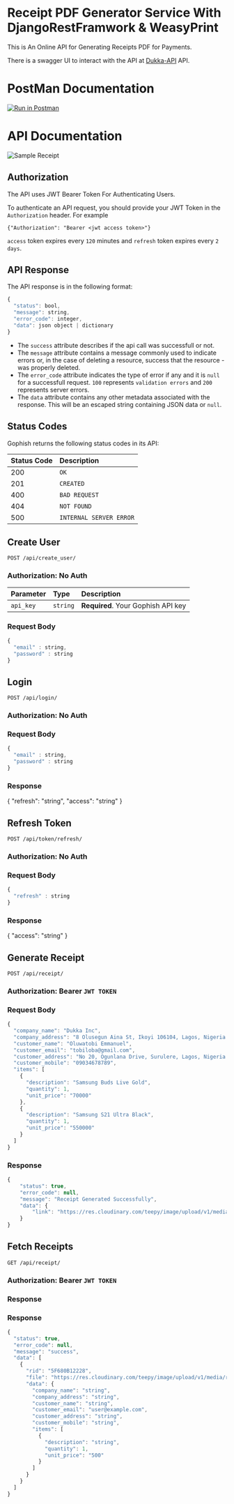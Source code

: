 # Receipt PDF Generator Service With DjangoRestFramwork & WeasyPrint

This is An Online API for Generating Receipts PDF for Payments.

There is a swagger UI to interact with the API at [Dukka-API](https://dukka-app.herokuapp.com/api/docs/) API.


# PostMan Documentation
[![Run in Postman](https://run.pstmn.io/button.svg)](https://app.getpostman.com/run-collection/13640451-29b20f7a-1191-43af-8199-58091c2cca7f?action=collection%2Ffork&collection-url=entityId%3D13640451-29b20f7a-1191-43af-8199-58091c2cca7f%26entityType%3Dcollection%26workspaceId%3Dc40e0069-b628-484f-916d-fa4d19fb0139#?env%5BHeroku%5D=W3sia2V5IjoiYmFzZVVybCIsInZhbHVlIjoiaHR0cHM6Ly9kdWtrYS1hcHAuaGVyb2t1YXBwLmNvbS9hcGkiLCJlbmFibGVkIjp0cnVlLCJ0eXBlIjoiZGVmYXVsdCJ9XQ==)



# API Documentation

![Sample Receipt](/recpt.png)

## Authorization

The API uses JWT Bearer Token For Authenticating Users.

To authenticate an API request, you should provide your JWT Token in the `Authorization` header. For example

```
{"Authorization": "Bearer <jwt access token>"}
```
`access` token expires every `120` minutes and `refresh` token expires every `2 days`.

## API Response

The API response is in the following format:
```javascript
{
  "status": bool,
  "message": string,
  "error_code": integer,
  "data": json object | dictionary
}
```
- The `success` attribute describes if the api call was successfull or not.
- The `message` attribute contains a message commonly used to indicate errors or, in the case of deleting a resource, success that the resource - was properly deleted.
- The `error_code` attribute indicates the type of error if any and it is `null` for a successfull request. `100` represents `validation errors` and `200` represents server errors.
- The `data` attribute contains any other metadata associated with the response. This will be an escaped string containing JSON data or `null`.

## Status Codes

Gophish returns the following status codes in its API:

| Status Code | Description |
| :--- | :--- |
| 200 | `OK` |
| 201 | `CREATED` |
| 400 | `BAD REQUEST` |
| 404 | `NOT FOUND` |
| 500 | `INTERNAL SERVER ERROR` |

## Create User

```http
POST /api/create_user/
```

### Authorization: No Auth

| Parameter | Type | Description |
| :--- | :--- | :--- |
| `api_key` | `string` | **Required**. Your Gophish API key |
### Request Body

```javascript
{
  "email" : string,
  "password" : string
}
```

## Login

```http
POST /api/login/
```

### Authorization: No Auth

### Request Body

```javascript
{
  "email" : string,
  "password" : string
}
```

### Response

{
  "refresh": "string",
  "access": "string"
}

## Refresh Token

```http
POST /api/token/refresh/
```

### Authorization: No Auth

### Request Body

```javascript
{
  "refresh" : string
}
```

### Response

{
  "access": "string"
}

## Generate Receipt

```http
POST /api/receipt/
```

### Authorization: Bearer `JWT TOKEN`

### Request Body

```javascript
{
  "company_name": "Dukka Inc",
  "company_address": "8 Olusegun Aina St, Ikoyi 106104, Lagos, Nigeria.",
  "customer_name": "Oluwatobi Emmanuel",
  "customer_email": "tobiloba@gmail.com",
  "customer_address": "No 20, Ogunlana Drive, Surulere, Lagos, Nigeria.",
  "customer_mobile": "09034678789",
  "items": [
    {
      "description": "Samsung Buds Live Gold",
      "quantity": 1,
      "unit_price": "70000"
    },
    {
      "description": "Samsung S21 Ultra Black",
      "quantity": 1,
      "unit_price": "550000"
    }
  ]
}
```

### Response
```Javascript
{
    "status": true,
    "error_code": null,
    "message": "Receipt Generated Successfully",
    "data": {
        "link": "https://res.cloudinary.com/teepy/image/upload/v1/media/receipts/recpt-2A0FDF26FEF_kolxvo"
    }
}
```

## Fetch Receipts

```http
GET /api/receipt/
```

### Authorization: Bearer `JWT TOKEN`

### Response


### Response
```Javascript
{
  "status": true,
  "error_code": null,
  "message": "success",
  "data": [
    {
      "rid": "5F680B12228",
      "file": "https://res.cloudinary.com/teepy/image/upload/v1/media/receipts/recpt-5F680B12228.pdf",
      "data": {
        "company_name": "string",
        "company_address": "string",
        "customer_name": "string",
        "customer_email": "user@example.com",
        "customer_address": "string",
        "customer_mobile": "string",
        "items": [
          {
            "description": "string",
            "quantity": 1,
            "unit_price": "500"
          }
        ]
      }
    }
  ]
}
```

